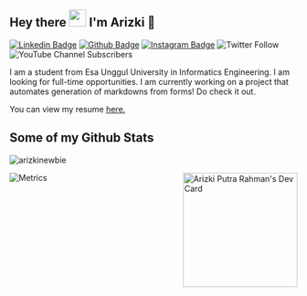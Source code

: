 ## Hey there <img src="https://github.com/TheDudeThatCode/TheDudeThatCode/blob/master/Assets/Hi.gif" width="30px"> I'm Arizki 🐼
[![Linkedin Badge](https://img.shields.io/badge/-arizkinewbie-0072b1?style=flat&logo=Linkedin&logoColor=white&link=https://www.linkedin.com/in/arizkinewbie/)](https://www.linkedin.com/in/arizkinewbie/)
[![Github Badge](https://img.shields.io/badge/-GitHub-grey?style=flat&logo=github&logoColor=white&link=https://github.com/arizkinewbie/)](https://www.github.com/arizkinewbie/) 
[![Instagram Badge](https://img.shields.io/badge/-Instagram-white?style=flat&logo=instagram&logoColor=red&link=https://instagram.com/arizkinewbie/)](https://www.instagram.com/arizkinewbie/) 
![Twitter Follow](https://img.shields.io/twitter/follow/arizkinewbie?style=social)
![YouTube Channel Subscribers](https://img.shields.io/youtube/channel/subscribers/UCm0U2WZHXq-y47SlCrM5uhw?style=social) 



<p align='left'>I am a student from Esa Unggul University in Informatics Engineering. I am looking for full-time opportunities. I am currently working on a project that automates generation of markdowns from forms! Do check it out.</p><p align='left'> You can view my resume <a href='https://www.linkedin.com/in/arizkinewbie' target=_blank><u>here</u>.</a></p>


## Some of my Github Stats
<p align=left> <img src=https://komarev.com/ghpvc/?username=arizkinewbie alt=arizkinewbie /> </p>
<a href="https://app.daily.dev/ArizkiNewbie"><img src="https://github.com/arizkinewbie/arizkinewbie/blob/main/devcard.svg" align="right" width="200" alt="Arizki Putra Rahman's Dev Card"/></a>

[//]: ![](https://github-readme-stats.vercel.app/api?username=arizkinewbie&theme=graywhite&show_icons=true)

![Metrics](https://metrics.lecoq.io/arizkinewbie?template=classic&introduction=1&languages=1&pagespeed=1&sponsors=1&achievements=1&projects=1&languages.limit=8&languages.sections=most-used&languages.colors=github&languages.threshold=0%25&languages.indepth=false&languages.analysis.timeout=15&languages.categories=markup%2C%20programming&languages.recent.categories=markup%2C%20programming&languages.recent.load=300&languages.recent.days=14&introduction.title=true&projects.limit=4&projects.descriptions=false&achievements.threshold=C&achievements.secrets=true&achievements.display=detailed&achievements.limit=0&sponsors.sections=goal%2C%20about&pagespeed.url=.user.website&pagespeed.detailed=false&pagespeed.screenshot=false&config.timezone=Asia%2FJakarta)
